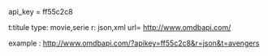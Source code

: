 api_key = ff55c2c8

<!-- Params -->

t:titule
type: movie,serie
r: json,xml
url= http://www.omdbapi.com/

example : http://www.omdbapi.com/?apikey=ff55c2c8&r=json&t=avengers



